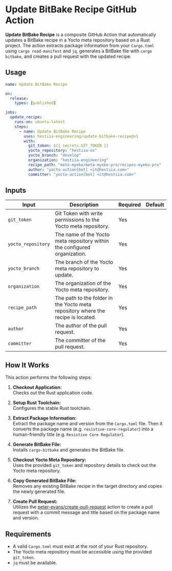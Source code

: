 # Update BitBake Recipe GitHub Action

**Update BitBake Recipe** is a composite GitHub Action that automatically updates a BitBake recipe in a Yocto meta repository based on a Rust project. The action extracts package information from your `Cargo.toml` using `cargo read-manifest` and `jq`, generates a BitBake file with `cargo bitbake`, and creates a pull request with the updated recipe.

## Usage

```yaml
name: Update BitBake Recipe

on:
  release:
    types: [published]

jobs:
  update_recipe:
    runs-on: ubuntu-latest
    steps:
      - name: Update BitBake Recipe
        uses: hestiia-engineering/update-bitbake-recipe@v1
        with:
          git_token: ${{ secrets.GIT_TOKEN }}
          yocto_repository: "hestiia-os"
          yocto_branch: "develop"
          organization: "hestiia-engineering"
          recipe_path: "meta-myeko/meta-myeko-pro/recipes-myeko-pro"
          author: "yocto-action[bot] <it@hestiia.com>"
          committer: "yocto-action[bot] <it@hestiia.com>"
```

## Inputs

| Input              | Description                                                                            | Required | Default               |
|--------------------|----------------------------------------------------------------------------------------|----------|-----------------------|
| `git_token`        | Git Token with write permissions to the Yocto meta repository.                         | Yes      |                       |
| `yocto_repository` | The name of the Yocto meta repository within the configured organization.              | Yes      |                       |
| `yocto_branch`     | The branch of the Yocto meta repository to update.                                     | Yes      |                       |
| `organization`     | The organization of the Yocto meta repository.                                         | Yes      |                       |
| `recipe_path`      | The path to the folder in the Yocto meta repository where the recipe is located.       | Yes      |                       |
| `author`           | The author of the pull request.                                                        | Yes      |                       |
| `committer`        | The committer of the pull request.                                                     | Yes      |                       |

## How It Works

This action performs the following steps:

1. **Checkout Application:**  
   Checks out the Rust application code.

2. **Setup Rust Toolchain:**  
   Configures the stable Rust toolchain.

3. **Extract Package Information:**  
   Extract the package name and version from the `Cargo.toml` file. Then it converts the package name (e.g. `resistive-core-regulator`) into a human-friendly title (e.g. `Resistive Core Regulator`).

4. **Generate BitBake File:**  
   Installs `cargo-bitbake` and generates the BitBake file.

5. **Checkout Yocto Meta Repository:**  
   Uses the provided `git_token` and repository details to check out the Yocto meta repository.

6. **Copy Generated BitBake File:**  
   Removes any existing BitBake recipe in the target directory and copies the newly generated file.

7. **Create Pull Request:**  
   Utilizes the [peter-evans/create-pull-request](https://github.com/peter-evans/create-pull-request) action to create a pull request with a commit message and title based on the package name and version.

## Requirements

- A valid `Cargo.toml` must exist at the root of your Rust repository.
- The Yocto meta repository must be accessible using the provided `git_token`.
- `jq` must be available.
